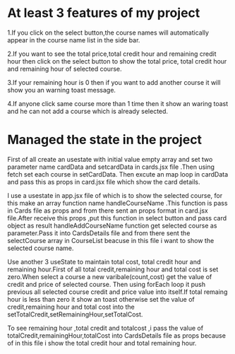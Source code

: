 
# At least 3 features of my project

1.If you click on the select button,the course names will automatically appear in the course name list in the side bar.

2.If you want to see the total price,total credit hour and remaining credit hour then click on the select button to show the total price, total credit hour and remaining hour of selected course.

3.If your remaining hour is 0 then if you want to add another course it will show you an warning toast message.

4.If anyone click same course more than 1 time then it show an waring toast and he can not add a course which is already selected.


# Managed the state in the  project

First of all create an usestate with initial value empty array and set two parameter name cardData and setcardData in cards.jsx file .Then using fetch set each course in setCardData. Then excute an map loop in cardData and pass this as props in card.jsx file which show the card details.

I use a usestate in app.jsx file of which is to show the selected course, for this make an array function name handleCourseName .This function is pass in Cards file as props and from there sent an props format in card.jsx file.After receive this props ,put this function in select button and pass card object as result handleAddCourseName function get selected course as parameter.Pass it into CardsDetails file and from there sent the selectCourse array in CourseList beacuse in this file i want to show the selected course name.

Use another 3 useState to maintain total cost, total credit hour and remaining hour.First of all total credit,remaining hour and total cost is set zero.When select a course a new varibale(count,cost) get the value of credit and price of selected course. Then using forEach loop it push previous all selected course credit and price value into itself.If total remaing hour is less than zero it show an toast otherwise set the value of credit,remaining hour and total cost into the setTotalCredit,setRemainingHour,setTotalCost.

To see remaining hour ,total credit and totalcost ,i pass the value of totalCredit,remainingHour,totalCost into CardsDetails file as props because of in this file i show the total credit hour and total remaining hour.



